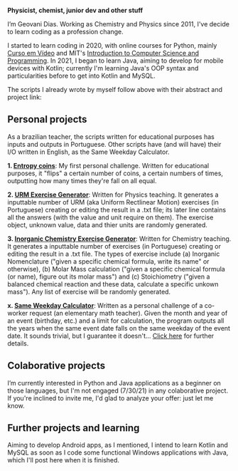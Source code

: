 **Physicist, chemist, junior dev and other stuff**

I’m Geovani Dias. Working as Chemistry and Physics since 2011, I've decide to learn coding as a profession change.

I started to learn coding in 2020, with online courses for Python, mainly [Curso em Vídeo](https://www.youtube.com/watch?v=S9uPNppGsGo&list=PLvE-ZAFRgX8hnECDn1v9HNTI71veL3oW0&index=2) and MIT's [Introduction to Computer Science and Programming](https://www.youtube.com/playlist?list=PLUl4u3cNGP63WbdFxL8giv4yhgdMGaZNA). In 2021, I began to learn Java, aiming to develop for mobile devices with Kotlin; currently I'm learning Java's OOP syntax and particularities before to get into Kotlin and MySQL.

The scripts I already wrote by myself follow above with their abstract and project link:

## Personal projects
As a brazilian teacher, the scripts written for educational purposes has inputs and outputs in Portuguese. Other scripts have (and will have) their I/O written in English, as the Same Weekday Calculator.

**1. [Entropy coins](https://github.com/geovanilopesdias/entropy_coins)**: My first personal challenge. Written for educational purposes, it "flips" a certain number of coins, a certain numbers of times, outputting how many times they're fall on all equal.

**2. [URM Exercise Generator](https://github.com/geovanilopesdias/urm_exercise_generator)**: Written for Physics teaching. It generates a inputtable number of URM (aka Uniform Rectlinear Motion) exercises (in Portuguese) creating or editing the result in a .txt file; its later line contains all the answers (with the value and unit require on them). The exercise object, unknown value, data and thier units are randomly generated.

**3. [Inorganic Chemistry Exercise Generator](https://github.com/geovanilopesdias/inorganic_exercise_generator)**: Written for Chemistry teaching. It generates a inputtable number of exercises (in Portuguese) creating or editing the result in a .txt file. The types of exercise include (a) Inorganic Nomenclature ("given a specific chemical formula, write its name" or otherwise), (b) Molar Mass calculation ("given a specific chemical formula (or name), figure out its molar mass") and (c) Stoichiometry ("given a balanced chemical reaction and these data, calculate a specific unkown mass"). Any list of exercise will be randomly generated.

**x. [Same Weekday Calculator](https://github.com/geovanilopesdias/same_weekday_calculator)**: Written as a personal challenge of a co-worker request (an elementary math teacher). Given the month and year of an event (birthday, etc.) and a limit for calculation, the program outputs all the years when the same event date falls on the same weekday of the event date. It sounds trivial, but I guarantee it doesn't... [Click here](https://github.com/geovanilopesdias/same_weekday_calculator/blob/main/README.md) for further details. 

## Colaborative projects
I’m currently interested in Python and Java applications as a beginner on those languages, but I'm not engaged (7/30/21) in any colaborative project. If you're inclined to invite me, I'd glad to analyze your offer: just let me know.

## Further projects and learning
Aiming to develop Android apps, as I mentioned, I intend to learn Kotlin and MySQL as soon as I code some functional Windows applications with Java, which I'll post here when it is finished.
